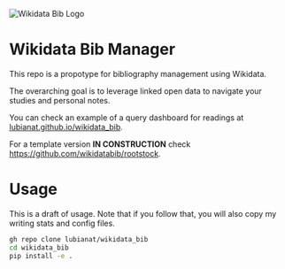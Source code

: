 ![Wikidata Bib Logo](https://github.com/wikibib/rootstock/blob/main/images/logo.png?raw=true)

# Wikidata Bib Manager

This repo is a propotype for bibliography management using Wikidata. 

The overarching goal is to leverage linked open data to navigate your studies and personal notes. 

You can check an example of a query dashboard for readings at [lubianat.github.io/wikidata_bib](https://lubianat.github.io/wikidata_bib).

For a template version __IN CONSTRUCTION__ check <https://github.com/wikidatabib/rootstock>. 

# Usage 

This is a draft of usage. Note that if you follow that, you will also copy my writing stats and config files. 

```bash
gh repo clone lubianat/wikidata_bib
cd wikidata_bib
pip install -e . 
```
